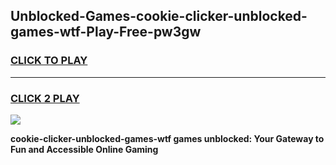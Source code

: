 
## Unblocked-Games-cookie-clicker-unblocked-games-wtf-Play-Free-pw3gw
<h3>
<a href="https://premium76.site?title=cookie-clicker-unblocked-games-wtf&ref=19M">CLICK TO PLAY</a></h3>
<hr>

<h3>
<a href="https://premium76.site?title=cookie-clicker-unblocked-games-wtf&ref=19M">CLICK 2 PLAY</a>
  
</h3>

<a href="https://premium76.site?title=cookie-clicker-unblocked-games-wtf&ref=19M"><img src="https://clearcache.store/games.png"></a>


**cookie-clicker-unblocked-games-wtf games unblocked: Your Gateway to Fun and Accessible Online Gaming**
